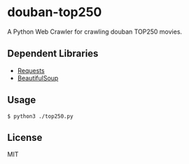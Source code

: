 # douban-top250

A Python Web Crawler for crawling douban TOP250 movies.

## Dependent Libraries

- [Requests](http://www.python-requests.org/en/master/)
- [BeautifulSoup](https://www.crummy.com/software/BeautifulSoup/bs4/doc/)

## Usage

```
$ python3 ./top250.py
```
## License

MIT

